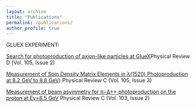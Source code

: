 ```yaml
---
layout: archive
title: "Publications"
permalink: /publications/
author_profile: true
---
```

GLUEX EXPERIMENT: 

[Search for photoproduction of axion-like particles at GlueX](https://journals.aps.org/prd/abstract/10.1103/PhysRevD.105.052007)Physical Review D (Vol. 105, Issue 2)

[Measurement of Spin Density Matrix Elements in λ(1520) Photoproduction at 8.2 GeV to 8.8 GeV](https://journals.aps.org/prc/abstract/10.1103/PhysRevC.105.035201)) Physical Review C (Vol. 105, Issue 3)

[Measurement of beam asymmetry for π−∆++ photoproduction on the proton at Eγ=8.5 GeV](https://journals.aps.org/prc/abstract/10.1103/PhysRevC.103.L022201) Physical Review C (Vol. 103, Issue 2)



